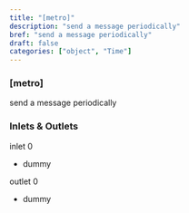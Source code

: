 ```yaml
---
title: "[metro]"
description: "send a message periodically"
bref: "send a message periodically"
draft: false
categories: ["object", "Time"]
---
```


### [metro]

send a message periodically

### Inlets & Outlets

inlet 0

 - dummy

outlet 0

 - dummy
 
